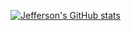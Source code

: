 [![Jefferson's GitHub stats](https://github-readme-stats.vercel.app/api?username=jeffersonsetiawan)](https://github.com/jeffersonsetiawan/github-readme-stats)
